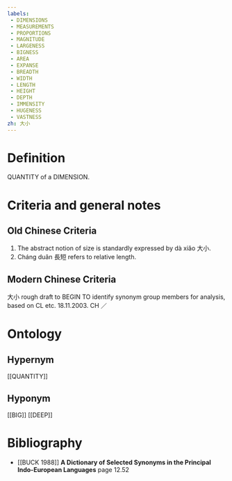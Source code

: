 ```yaml
---
labels: 
 - DIMENSIONS
 - MEASUREMENTS
 - PROPORTIONS
 - MAGNITUDE
 - LARGENESS
 - BIGNESS
 - AREA
 - EXPANSE
 - BREADTH
 - WIDTH
 - LENGTH
 - HEIGHT
 - DEPTH
 - IMMENSITY
 - HUGENESS
 - VASTNESS
zh: 大小
---
```


# Definition
QUANTITY of a DIMENSION.
# Criteria and general notes
## Old Chinese Criteria
1. The abstract notion of size is standardly expressed by dà xiǎo 大小.
2. Cháng duǎn 長短 refers to relative length.
## Modern Chinese Criteria
大小
rough draft to BEGIN TO identify synonym group members for analysis, based on CL etc. 18.11.2003. CH ／
# Ontology

## Hypernym
[[QUANTITY]]
## Hyponym
[[BIG]]
[[DEEP]]
# Bibliography
- [[BUCK 1988]]
**A Dictionary of Selected Synonyms in the Principal Indo-European Languages** page 12.52

